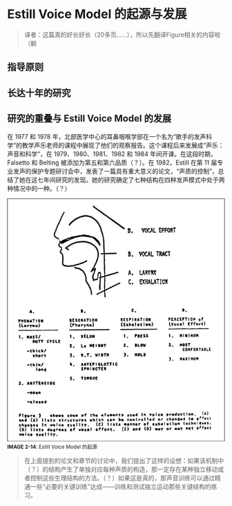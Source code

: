 # Estill Voice Model 的起源与发展

> 译者：这篇真的好长好长（20多页……），所以先翻译Figure相关的内容啦（躺

## 指导原则

## 长达十年的研究

## 研究的重叠与 Estill Voice Model 的发展

在 1977 和 1978 年，北部医学中心的耳鼻咽喉学部在一个名为“歌手的发声科学”的教学声乐老师的课程中展现了他们的观察报告。这个课程后来发展成“声乐：声音和科学”，在 1979、1980、1981、1982 和 1984 年间开课。在这段时期，Falsetto 和 Belting 被添加为第五和第六品质（？）。在 1982，Estill 在第 11 届专业发声的保护专题研讨会中，发表了一篇具有重大意义的论文，“声质的控制”，总结了她在这七年间研究的发现。她的研究确定了七种结构在四种发声模式中处于两种情况中的一种。（？）

![IMAGE 2-14: Estill Voice Model 的起源](images/evt/00019.jpeg)
<small>**IMAGE 2-14**: Estill Voice Model 的起源</small>

> 在上面提到的论文和章节的讨论中，我们提出了这样的设想：如果该机制中（？）的结构产生了单独对应每种声质的构造，那一定存在某种独立移动或者控制这些生理结构的方法。（？）如果这是真的，那声音训练可以通过精通一些“必要的关键训练”达成——训练和测试独立运动那些关键结构的练习。